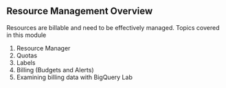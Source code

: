 ## Resource Management Overview

Resources are billable and need to be effectively managed. Topics covered in this module

1. Resource Manager
2. Quotas
3. Labels
4. Billing (Budgets and Alerts)
5. Examining billing data with BigQuery Lab

